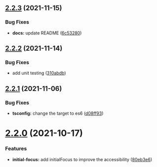 ## [2.2.3](https://github.com/AliKdhim87/pretty-modal/compare/v2.2.2...v2.2.3) (2021-11-15)

### Bug Fixes

- **docs:** update README ([6c53280](https://github.com/AliKdhim87/pretty-modal/commit/6c5328033b3865cba8147c9d3cab2d2e65dd7fc3))

## [2.2.2](https://github.com/AliKdhim87/pretty-modal/compare/v2.2.1...v2.2.2) (2021-11-14)

### Bug Fixes

- add unit testing ([310abdb](https://github.com/AliKdhim87/pretty-modal/commit/310abdb618a080003c5574af94eb9d2c4344efeb))

## [2.2.1](https://github.com/AliKdhim87/pretty-modal/compare/v2.2.0...v2.2.1) (2021-11-06)

### Bug Fixes

- **tsconfig:** change the target to es6 ([d08ff93](https://github.com/AliKdhim87/pretty-modal/commit/d08ff93bc7e2759b1c747427d885fa0697140050))

# [2.2.0](https://github.com/AliKdhim87/pretty-modal/compare/v2.1.2...v2.2.0) (2021-10-17)

### Features

- **initial-focus:** add initialFocus to improve the accessibility ([80eb3e6](https://github.com/AliKdhim87/pretty-modal/commit/80eb3e6a08bc80a437bdd24beda2446080ea36c0))
